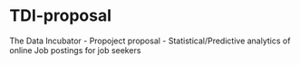 # TDI-proposal
The Data Incubator - Propoject proposal - Statistical/Predictive analytics of online Job postings for job seekers
